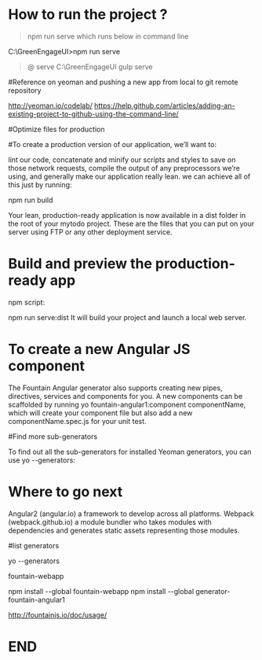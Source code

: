 # How to run the project ? 

> npm run serve
which runs below in command line

C:\GreenEngageUI>npm run serve

> @ serve C:\GreenEngageUI
> gulp serve


#Reference on yeoman and pushing a new app from local to git remote repository

http://yeoman.io/codelab/
https://help.github.com/articles/adding-an-existing-project-to-github-using-the-command-line/


#Optimize files for production

#To create a production version of our application, we’ll want to:

lint our code,
concatenate and minify our scripts and styles to save on those network requests,
compile the output of any preprocessors we’re using, and
generally make our application really lean.
we can achieve all of this just by running:

npm run build

Your lean, production-ready application is now available in a dist folder in the root of your mytodo project. These are the files that you can put on your server using FTP or any other deployment service.

# Build and preview the production-ready app

npm script:

npm run serve:dist
It will build your project and launch a local web server.


# To create a new Angular JS component
The Fountain Angular generator also supports creating new pipes, directives, services and components for you. 
A new components can be scaffolded by running yo fountain-angular1:component componentName, which will create your component 
file but also add a new componentName.spec.js for your unit test.


#Find more sub-generators

To find out all the sub-generators for installed Yeoman generators, you can use 
yo --generators:


# Where to go next

Angular2 (angular.io) a framework to develop across all platforms.
Webpack (webpack.github.io) a module bundler who takes modules with dependencies and generates static assets representing those modules.




#list generators 

yo --generators

fountain-webapp 

npm install --global fountain-webapp
npm install --global generator-fountain-angular1

http://fountainjs.io/doc/usage/

# END
